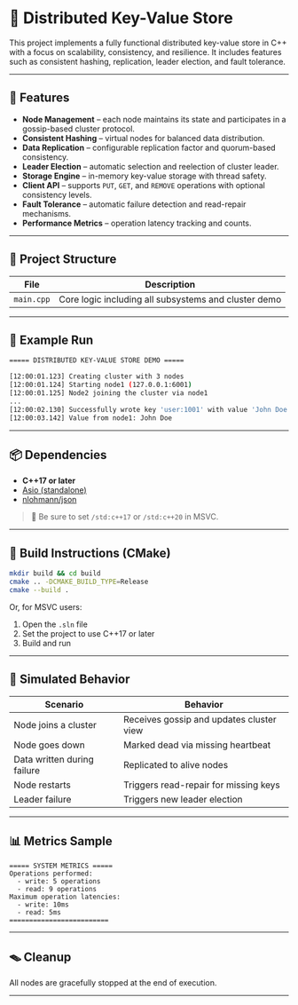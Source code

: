 # 📃️ Distributed Key-Value Store

This project implements a fully functional distributed key-value store in C++ with a focus on scalability, consistency, and resilience. It includes features such as consistent hashing, replication, leader election, and fault tolerance.

---

## 🚀 Features

* **Node Management** – each node maintains its state and participates in a gossip-based cluster protocol.
* **Consistent Hashing** – virtual nodes for balanced data distribution.
* **Data Replication** – configurable replication factor and quorum-based consistency.
* **Leader Election** – automatic selection and reelection of cluster leader.
* **Storage Engine** – in-memory key-value storage with thread safety.
* **Client API** – supports `PUT`, `GET`, and `REMOVE` operations with optional consistency levels.
* **Fault Tolerance** – automatic failure detection and read-repair mechanisms.
* **Performance Metrics** – operation latency tracking and counts.

---

## 📁 Project Structure

| File        | Description                                                          |
| ----------- | -------------------------------------------------------------------- |
| `main.cpp`  | Core logic including all subsystems and cluster demo                 |

---

## 🧪 Example Run

```sh
===== DISTRIBUTED KEY-VALUE STORE DEMO =====

[12:00:01.123] Creating cluster with 3 nodes
[12:00:01.124] Starting node1 (127.0.0.1:6001)
[12:00:01.125] Node2 joining the cluster via node1
...
[12:00:02.130] Successfully wrote key 'user:1001' with value 'John Doe'
[12:00:03.142] Value from node1: John Doe
```

---

## 📦 Dependencies

* **C++17 or later**
* [Asio (standalone)](https://think-async.com/Asio/)
* [nlohmann/json](https://github.com/nlohmann/json)

> 📌 Be sure to set `/std:c++17` or `/std:c++20` in MSVC.

---

## 🔧 Build Instructions (CMake)

```bash
mkdir build && cd build
cmake .. -DCMAKE_BUILD_TYPE=Release
cmake --build .
```

Or, for MSVC users:

1. Open the `.sln` file
2. Set the project to use C++17 or later
3. Build and run

---

## 📱 Simulated Behavior

| Scenario                    | Behavior                                 |
| --------------------------- | ---------------------------------------- |
| Node joins a cluster        | Receives gossip and updates cluster view |
| Node goes down              | Marked dead via missing heartbeat        |
| Data written during failure | Replicated to alive nodes                |
| Node restarts               | Triggers read-repair for missing keys    |
| Leader failure              | Triggers new leader election             |

---

## 📊 Metrics Sample

```
===== SYSTEM METRICS =====
Operations performed:
  - write: 5 operations
  - read: 9 operations
Maximum operation latencies:
  - write: 10ms
  - read: 5ms
=========================
```

---

## 🪤 Cleanup

All nodes are gracefully stopped at the end of execution.

---
